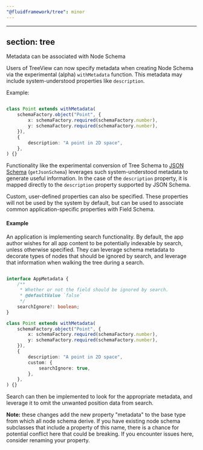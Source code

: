 ```yaml
---
"@fluidframework/tree": minor
---
```

---
section: tree
---

Metadata can be associated with Node Schema

Users of TreeView can now specify metadata when creating Node Schema via the experimental (alpha) `withMetadata` function.
This metadata may include system-understood properties like `description`.

Example:

```typescript

class Point extends withMetadata(
	schemaFactory.object("Point", {
		x: schemaFactory.required(schemaFactory.number),
		y: schemaFactory.required(schemaFactory.number),
	}),
	{
		description: "A point in 2D space",
	},
) {}

```

Functionality like the experimental conversion of Tree Schema to [JSON Schema](https://json-schema.org/) (`getJsonSchema`) leverages such system-understood metadata to generate useful information.
In the case of the `description` property, it is mapped directly to the `description` property supported by JSON Schema.

Custom, user-defined properties can also be specified.
These properties will not be used by the system by default, but can be used to associate common application-specific properties with Field Schema.

#### Example

An application is implementing search functionality.
By default, the app author wishes for all app content to be potentially indexable by search, unless otherwise specified.
They can leverage schema metadata to decorate types of nodes that should be ignored by search, and leverage that information when walking the tree during a search.

```typescript

interface AppMetadata {
	/**
	 * Whether or not the field should be ignored by search.
	 * @defaultValue `false`
	 */
	searchIgnore?: boolean;
}

class Point extends withMetadata(
	schemaFactory.object("Point", {
		x: schemaFactory.required(schemaFactory.number),
		y: schemaFactory.required(schemaFactory.number),
	}),
	{
		description: "A point in 2D space",
		custom: {
			searchIgnore: true,
		},
	},
) {}

```

Search can then be implemented to look for the appropriate metadata, and leverage it to omit the unwanted position data from search.

**Note:** these changes add the new property "metadata" to the base type from which all node schema derive.
If you have existing node schema subclasses that include a property of this name, there is a chance for potential conflict here that could be breaking.
If you encounter issues here, consider renaming your property.
